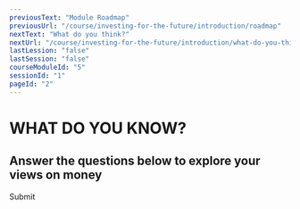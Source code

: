 ```yaml
---
previousText: "Module Roadmap"
previousUrl: "/course/investing-for-the-future/introduction/roadmap"
nextText: "What do you think?"
nextUrl: "/course/investing-for-the-future/introduction/what-do-you-think"
lastLession: "false"
lastSession: "false"
courseModuleId: "5"
sessionId: "1"
pageId: "2"
---
```


# WHAT DO YOU KNOW?

## Answer the questions below to explore your views on money

<sparkle-quiz question-text="It’s best to invest in things you know something about." type="OPINION" scale="TEN-POINTS" question-id="205"></sparkle-quiz>
<sparkle-quiz question-text="It’s a good idea to diversify your investments; not put all your eggs in one basket." type="OPINION" scale="TEN-POINTS" question-id="206"></sparkle-quiz>
<sparkle-quiz question-text="Learning how to invest is important if you want to become wealthy; she has a sore I won’t get rich on my salary alone." type="OPINION" scale="TEN-POINTS" question-id="207"></sparkle-quiz>
<sparkle-quiz question-text="Investing in yourself, your education or your healthcare is always the best investment." type="OPINION" scale="TEN-POINTS" question-id="207"></sparkle-quiz>
<sparkle-button primary round>Submit</sparkle-button>